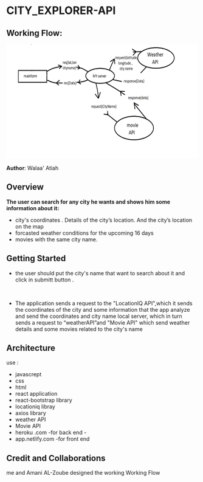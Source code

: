 # CITY_EXPLORER-API

## Working Flow:
<img src="./server.png" width="1500" height="300">


**Author**: Walaa' Atiah

## Overview
**The user can search for any city he wants and shows him some information about it:**

* city's coordinates . Details of the city’s location. And the city’s location on the map
* forcasted weather conditions for the upcoming 16 days
*  movies with the same city name.

## Getting Started
* the user should put the city's name that want to search about it and click in submitt button .
<br>

* The application sends a request to the "LocationIQ API",which it sends the coordinates of the city and some information that the app analyze and send the  coordinates and city name local server, which in turn sends a request to “weatherAPI”and "Movie API" which send weather details and some movies related to the city's name 

## Architecture
use :
* javascrept 
* css 
* html
* react application 
* react-bootstrap library
* locationiq libray
* axios library 
* weather API 
* Movie API
* heroku .com  -for back end -
* app.netlify.com -for front end

## Credit and Collaborations
me and Amani AL-Zoube designed the working Working Flow 